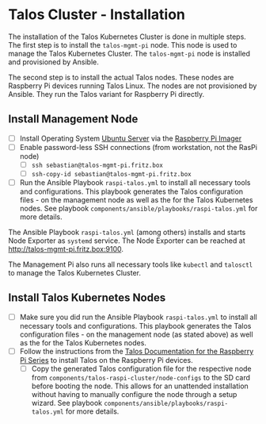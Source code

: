 # Talos Cluster - Installation

The installation of the Talos Kubernetes Cluster is done in multiple steps. The first step is to install the `talos-mgmt-pi` node. This node is used to manage the Talos Kubernetes Cluster. The `talos-mgmt-pi` node is installed and provisioned by Ansible.

The second step is to install the actual Talos nodes. These nodes are Raspberry Pi devices running Talos Linux. The nodes are not provisioned by Ansible. They run the Talos variant for Raspberry Pi directly.

## Install Management Node

- [ ] Install Operating System [Ubuntu Server](https://ubuntu.com) via the [Raspberry Pi Imager](https://www.raspberrypi.com/software)
- [ ] Enable password-less SSH connections (from workstation, not the RasPi node)
    - [ ] `ssh sebastian@talos-mgmt-pi.fritz.box`
    - [ ] `ssh-copy-id sebastian@talos-mgmt-pi.fritz.box`
- [ ] Run the Ansible Playbook `raspi-talos.yml` to install all necessary tools and configurations. This playbook generates the Talos configuration files - on the management node as well as the for the Talos Kubernetes nodes. See playbook `components/ansible/playbooks/raspi-talos.yml` for more details.

The Ansible Playbook `raspi-talos.yml` (among others) installs and starts Node Exporter as `systemd` service. The Node Exporter can be reached at <http://talos-mgmt-pi.fritz.box:9100>.

The Management Pi also runs all necessary tools like `kubectl` and `talosctl` to manage the Talos Kubernetes Cluster.

## Install Talos Kubernetes Nodes

- [ ] Make sure you did run the Ansible Playbook `raspi-talos.yml` to install all necessary tools and configurations. This playbook generates the Talos configuration files - on the management node (as stated above) as well as the for the Talos Kubernetes nodes.
- [ ] Follow the instructions from the [Talos Documentation for the Raspberry Pi Series](https://www.talos.dev/v1.8/talos-guides/install/single-board-computers/rpi_generic) to install Talos on the Raspberry Pi devices.
    - [ ] Copy the generated Talos configuration file for the respective node from `components/talos-raspi-cluster/node-configs` to the SD card before booting the node. This allows for an unattended installation without having to manually configure the node through a setup wizard. See playbook `components/ansible/playbooks/raspi-talos.yml` for more details.
